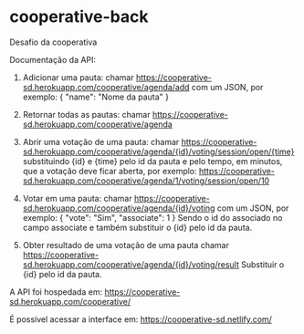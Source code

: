 # cooperative-back

Desafio da cooperativa

Documentação da API:

1) Adicionar uma pauta:
chamar https://cooperative-sd.herokuapp.com/cooperative/agenda/add com um JSON, por exemplo: 
{
"name": "Nome da pauta"
}

2) Retornar todas as pautas:
chamar https://cooperative-sd.herokuapp.com/cooperative/agenda 

3) Abrir uma votação de uma pauta:
chamar https://cooperative-sd.herokuapp.com/cooperative/agenda/{id}/voting/session/open/{time}
substituindo {id} e {time} pelo id da pauta e pelo tempo, em minutos, que a votação deve ficar aberta, por exemplo:
https://cooperative-sd.herokuapp.com/cooperative/agenda/1/voting/session/open/10

4) Votar em uma pauta:
chamar https://cooperative-sd.herokuapp.com/cooperative/agenda/{id}/voting com um JSON, por exemplo: 
{
"vote": "Sim",
"associate": 1
}
Sendo o id do associado no campo associate e também substituir o {id} pelo id da pauta.

5) Obter resultado de uma votação de uma pauta
chamar https://cooperative-sd.herokuapp.com/cooperative/agenda/{id}/voting/result
Substituir o {id} pelo id da pauta.


A API foi hospedada em:
https://cooperative-sd.herokuapp.com/cooperative/

É possível acessar a interface em:
https://cooperative-sd.netlify.com/
